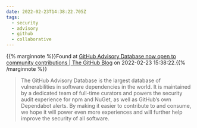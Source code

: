```yaml
---
date: 2022-02-23T14:38:22.705Z
tags:
  - security
  - advisory
  - github
  - collaborative
---
```

{{% marginnote %}}Found at [GitHub Advisory Database now open to community contributions | The GitHub Blog](https://github.blog/2022-02-22-github-advisory-database-now-open-to-community-contributions/) on 2022-02-23 15:38:22.{{% /marginnote %}}

> The GitHub Advisory Database is the largest database of vulnerabilities in software dependencies in the world. It is maintained by a dedicated team of full-time curators and powers the security audit experience for npm and NuGet, as well as GitHub’s own Dependabot alerts. By making it easier to contribute to and consume, we hope it will power even more experiences and will further help improve the security of all software.


